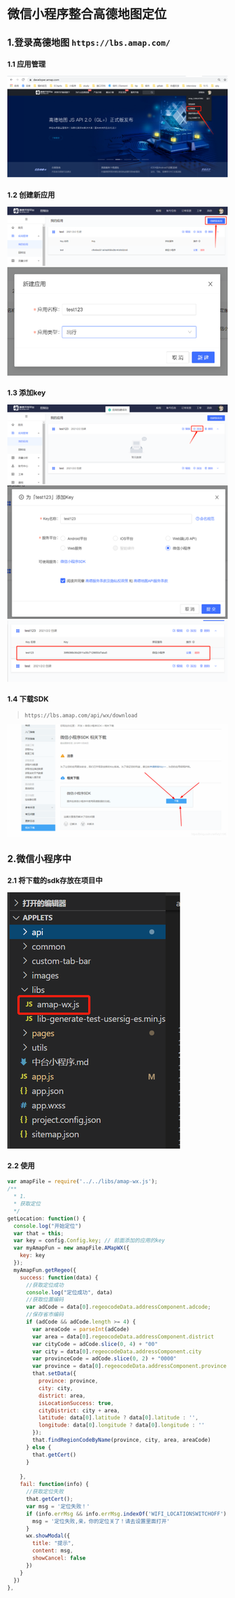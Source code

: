 # 微信小程序整合高德地图定位

## 1.登录高德地图 `https://lbs.amap.com/`

### 1.1 应用管理

![应用管理](./img/定位高德1.png)

### 1.2 创建新应用

![创建新应用](./img/定位高德2.png)
![创建新应用](./img/定位高德3.png)

### 1.3 添加key

![添加key](./img/定位高德4.png)
![添加key](./img/定位高德5.png)
![添加key](./img/定位高德6.png)

### 1.4 下载SDK

> `https://lbs.amap.com/api/wx/download`

![下载SDK](./img/定位高德7.png)

## 2.微信小程序中

### 2.1 将下载的sdk存放在项目中

![下载SDK](./img/定位高德8.png)

### 2.2 使用

```js
var amapFile = require('../../libs/amap-wx.js');
/**
  * 1.
  * 获取定位
  */
getLocation: function() {
  console.log("开始定位")
  var that = this;
  var key = config.Config.key; // 前面添加的应用的key
  var myAmapFun = new amapFile.AMapWX({
    key: key
  });
  myAmapFun.getRegeo({
    success: function(data) {
      //获取定位成功
      console.log("定位成功", data)
      //获取位置编码
      var adCode = data[0].regeocodeData.addressComponent.adcode;
      //保存省市编码
      if (adCode && adCode.length >= 4) {
        var areaCode = parseInt(adCode)
        var area = data[0].regeocodeData.addressComponent.district
        var cityCode = adCode.slice(0, 4) + "00"
        var city = data[0].regeocodeData.addressComponent.city
        var provinceCode = adCode.slice(0, 2) + "0000"
        var province = data[0].regeocodeData.addressComponent.province
        that.setData({
          province: province,
          city: city,
          district: area,
          isLocationSuccess: true,
          cityDistrict: city + area,
          latitude: data[0].latitude ? data[0].latitude : '',
          longitude: data[0].longitude ? data[0].longitude : ''
        });
        that.findRegionCodeByName(province, city, area, areaCode)
      } else {
        that.getCert()
      }

    },
    fail: function(info) {
      //获取定位失败
      that.getCert();
      var msg = '定位失败！'
      if (info.errMsg && info.errMsg.indexOf('WIFI_LOCATIONSWITCHOFF') != -1) {
        msg = '定位失败,亲，你的定位关了！请去设置里面打开'
      }
      wx.showModal({
        title: "提示",
        content: msg,
        showCancel: false
      })
    }
  })
},
```
